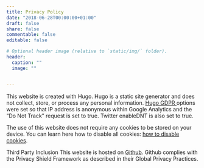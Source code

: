 ```yaml
---
title: Privacy Policy
date: "2018-06-28T00:00:00+01:00"
draft: false
share: false
commentable: false
editable: false

# Optional header image (relative to `static/img/` folder).
header:
  caption: ""
  image: ""


---
```


<!-- Add your privacy policy here and set `draft: false` to publish it. Otherwise, delete this file if you don't need it. -->

This website is created with Hugo. Hugo is a static site generator and does not collect, store, or process any personal information.
<a href="https://gohugo.io/about/hugo-and-gdpr/#all-privacy-settings">Hugo GDPR </a> options were set so that IP address is anonymous within Google Analytics and the “Do Not Track” request is set to true. Twitter enableDNT is also set to true.

The use of this website does not require any cookies to be stored on your device. You can learn here how to disable all cookies: <a href=" https://www.cookiesandyou.com/disable-cookies/macos/chrome/">how to disable cookies</a>.

Third Party Inclusion
This website is hosted on  <a href="https://github.com/">Github</a>. Github complies with the Privacy Shield Framework as described in their Global Privacy Practices.
